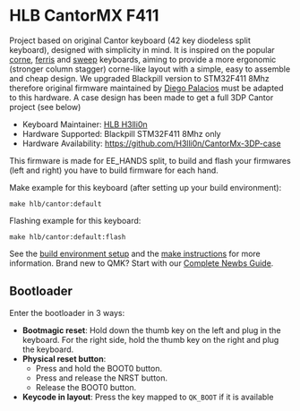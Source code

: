 # HLB CantorMX F411

Project based on original Cantor keyboard (42 key diodeless split keyboard), designed with simplicity in mind. It is inspired on the popular [corne](https://github.com/foostan/crkbd), [ferris](https://github.com/pierrechevalier83/ferris) and [sweep](https://github.com/davidphilipbarr/Sweep) keyboards, aiming to provide a more ergonomic (stronger column stagger) corne-like layout with a simple, easy to assemble and cheap design.
We upgraded Blackpill version to STM32F411 8Mhz therefore original firmware maintained by [Diego Palacios](https://github.com/diepala) must be adapted to this hardware.
A case design has been made to get a full 3DP Cantor project (see below)

* Keyboard Maintainer: [HLB H3lli0n](https://github.com/H3lli0n)
* Hardware Supported: Blackpill STM32F411 8Mhz only
* Hardware Availability: https://github.com/H3lli0n/CantorMx-3DP-case

This firmware is made for EE_HANDS split, to build and flash your firmwares (left and right) you have to build firmware for each hand.

Make example for this keyboard (after setting up your build environment):  

    make hlb/cantor:default  

Flashing example for this keyboard:  

    make hlb/cantor:default:flash  

See the [build environment setup](https://docs.qmk.fm/#/getting_started_build_tools) and the [make instructions](https://docs.qmk.fm/#/getting_started_make_guide) for more information. Brand new to QMK? Start with our [Complete Newbs Guide](https://docs.qmk.fm/#/newbs).

## Bootloader

Enter the bootloader in 3 ways:

* **Bootmagic reset**: Hold down the thumb key on the left and plug in the keyboard. For the right side, hold the thumb key on the right and plug the keyboard.
* **Physical reset button**: 
  * Press and hold the BOOT0 button.
  * Press and release the NRST button.
  * Release the BOOT0 button.
* **Keycode in layout**: Press the key mapped to `QK_BOOT` if it is available
